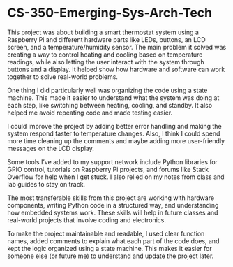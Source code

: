 # CS-350-Emerging-Sys-Arch-Tech

This project was about building a smart thermostat system using a Raspberry Pi and different hardware parts like LEDs, buttons, an LCD screen, and a temperature/humidity sensor. The main problem it solved was creating a way to control heating and cooling based on temperature readings, while also letting the user interact with the system through buttons and a display. It helped show how hardware and software can work together to solve real-world problems.

One thing I did particularly well was organizing the code using a state machine. This made it easier to understand what the system was doing at each step, like switching between heating, cooling, and standby. It also helped me avoid repeating code and made testing easier.

I could improve the project by adding better error handling and making the system respond faster to temperature changes. Also, I think I could spend more time cleaning up the comments and maybe adding more user-friendly messages on the LCD display.

Some tools I’ve added to my support network include Python libraries for GPIO control, tutorials on Raspberry Pi projects, and forums like Stack Overflow for help when I get stuck. I also relied on my notes from class and lab guides to stay on track.

The most transferable skills from this project are working with hardware components, writing Python code in a structured way, and understanding how embedded systems work. These skills will help in future classes and real-world projects that involve coding and electronics.

To make the project maintainable and readable, I used clear function names, added comments to explain what each part of the code does, and kept the logic organized using a state machine. This makes it easier for someone else (or future me) to understand and update the project later.
